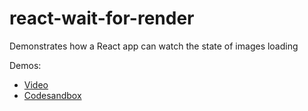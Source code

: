 # react-wait-for-render

Demonstrates how a React app can watch the state of images loading

Demos:

- [Video](https://drive.google.com/file/d/13FqBKlUz91r27GdPiWEvsOGPs6jKl6RM/view?usp=share_link)
- [Codesandbox](https://codesandbox.io/p/github/bdombro/react-wait-for-render/master)
